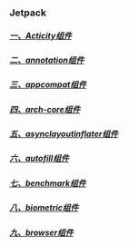 ### Jetpack

##### [一、Acticity组件](Acticity组件.md)

##### [二、annotation组件](annotation组件.md)

##### [三、appcompat组件](appcompat组件.md)

##### [四、arch-core组件](arch-core组件.md)

##### [五、asynclayoutinflater组件](asynclayoutinflater组件.md)

##### [六、autofill组件](autofill组件.md)

##### [七、benchmark组件](benchmark组件.md)

##### [八、biometric组件](biometric组件.md)

##### [九、browser组件](browser组件.md)